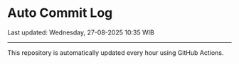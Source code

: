 # Auto Commit Log

Last updated: Wednesday, 27-08-2025 10:35 WIB

---

This repository is automatically updated every hour using GitHub Actions.
